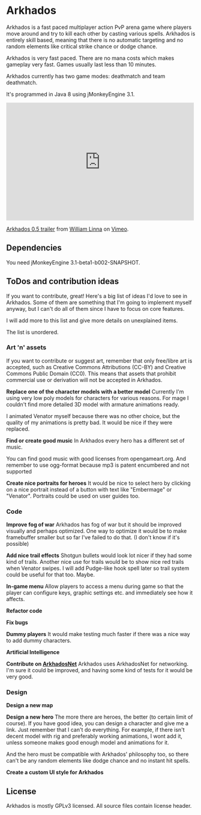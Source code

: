 # Arkhados #

Arkhados is a fast paced multiplayer action PvP arena game where players
move around and try to kill each other by casting various spells.
Arkhados is entirely skill based, meaning that there is no automatic
targeting and no random elements like critical strike chance or dodge
chance.

Arkhados is very fast paced. There are no mana costs which makes
gameplay very fast. Games usually last less than 10 minutes.

Arkhados currently has two game modes: deathmatch and team deathmatch.

It's programmed in Java 8 using jMonkeyEngine 3.1.

<iframe src="https://player.vimeo.com/video/131966456" width="500" height="313" frameborder="0" webkitallowfullscreen mozallowfullscreen allowfullscreen></iframe> <p><a href="https://vimeo.com/131966456">Arkhados 0.5 trailer</a> from <a href="https://vimeo.com/user41505101">William Linna</a> on <a href="https://vimeo.com">Vimeo</a>.</p>

## Dependencies ##

You need jMonkeyEngine 3.1-beta1-b002-SNAPSHOT.

## ToDos and contribution ideas ##

If you want to contribute, great! Here's  a big list of ideas I'd love to
see in Arkhados. Some of them are something that I'm going to
implement myself anyway, but I can't do all of them since I have to
focus on core features.

I will add more to this list and give more details on unexplained
items.

The list is unordered.

### Art 'n' assets ###

If you want to contribute or suggest art, remember that only
free/libre art is accepted, such as Creative Commons Attributions (CC-BY)
and Creative Commons Public Domain (CC0). This means that assets
that prohibit commercial use or derivation will not be accepted in Arkhados.

**Replace one of the character models with a better model** Currently
I'm using very low poly models for characters for various reasons. For
mage I couldn't find more detailed 3D model with armature animations ready.

I animated Venator myself because there was no other choice, but the
quality of my animations is pretty bad. It would be nice if they were
replaced.

**Find or create good music** In Arkhados every hero has a different
  set of music.

You can find good music with good licenses from opengameart.org.
And remember to use ogg-format because mp3 is patent
encumbered and not supported

**Create nice portraits for heroes** It would be nice to select hero
by clicking on a nice portrait instead of a button with text like
"Embermage" or "Venator". Portraits could be used on user guides too.


### Code ###

**Improve fog of war** Arkhados has fog of war but it should be
  improved visually and perhaps optimized. One way to optimize it
  would be to make framebuffer smaller but so far I've failed to do
  that. (I don't know if it's possible)

**Add nice trail effects**
Shotgun bullets would look lot nicer if they had some
kind of trails. Another nice use for trails would be to show nice red
trails when Venator swipes. I will add Pudge-like hook spell later so
trail system could be useful for that too. Maybe.

**In-game menu**
Allow players to access a menu during game so that
the player can configure keys, graphic settings etc. and immediately see
how it affects.

**Refactor code**

**Fix bugs**

**Dummy players**
It would make testing much faster if there was a nice way to add dummy
characters.

**Artificial Intelligence**

**Contribute on [ArkhadosNet](github.com/TripleSnail/ArkhadosNet)**
Arkhados uses ArkhadosNet for networking. I'm sure it could be
improved, and having some kind of tests for it would be very good.

### Design ###

**Design a new map**

**Design a new hero** The more there are heroes, the better (to certain
limit of course). If you have good idea, you can design a character and
give me a link. Just remember that I can't do everything. For example,
if there isn't decent model with rig and preferably working
animations, I wont add it, unless someone makes good enough model and
animations for it.

And the hero must be compatible with Arkhados' philosophy too, so there
can't be any random elements like dodge chance and no instant hit
spells.

**Create a custom UI style for Arkhados**

## License ##

Arkhados is mostly GPLv3 licensed. All source files contain license
header.
